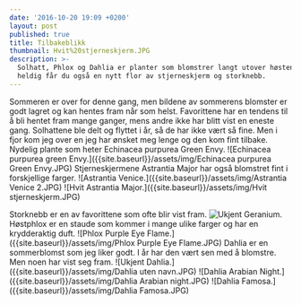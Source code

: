 ```yaml
---
date: '2016-10-20 19:09 +0200'
layout: post
published: true
title: Tilbakeblikk
thumbnail: Hvit%20stjerneskjerm.JPG
description: >-
  Solhatt, Phlox og Dahlia er planter som blomstrer langt utover høsten. Er du
  heldig får du også en nytt flor av stjerneskjerm og storknebb.
---
```

Sommeren er over for denne gang, men bildene av sommerens blomster er godt lagret og kan hentes fram når som helst.  Favorittene har en tendens til å bli hentet fram mange ganger, mens andre ikke har blitt vist en eneste gang. 
Solhattene ble delt og flyttet i år, så de har ikke vært så fine. Men i fjor kom jeg over en jeg har ønsket meg lenge og den kom fint tilbake. Nydelig plante som heter Echinacea purpurea Green Envy.
![Echinacea purpurea green Envy.]({{site.baseurl}}/assets/img/Echinacea purpurea Green Envy.JPG)
Stjerneskjermene Astrantia Major har også blomstret fint i forskjellige farger. 
![Astrantia Venice.]({{site.baseurl}}/assets/img/Astrantia Venice 2.JPG)
![Hvit Astrantia Major.]({{site.baseurl}}/assets/img/Hvit stjerneskjerm.JPG)
<!--more-->
Storknebb er en av favorittene som ofte blir vist fram. 
![Ukjent Geranium.]({{site.baseurl}}/assets/img/Storknebb.JPG)
Høstphlox er en staude som kommer i mange ulike farger og har en krydderaktig duft. 
![Phlox Purple Eye Flame.]({{site.baseurl}}/assets/img/Phlox Purple Eye Flame.JPG)
Dahlia er en sommerblomst som jeg liker godt. I år har den vært sen med å blomstre. Men noen har vist seg fram. 
![Ukjent Dahlia.]({{site.baseurl}}/assets/img/Dahlia uten navn.JPG)
![Dahlia Arabian Night.]({{site.baseurl}}/assets/img/Dahlia Arabian night.JPG)
![Dahlia Famosa.]({{site.baseurl}}/assets/img/Dahlia Famosa.JPG)
